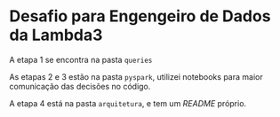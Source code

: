 # Desafio para Engengeiro de Dados da Lambda3

A etapa 1 se encontra na pasta `queries`

As etapas 2 e 3 estão na pasta `pyspark`, utilizei notebooks para maior comunicação das decisões no código.

A etapa 4 está na pasta `arquitetura`, e tem um _README_ próprio.